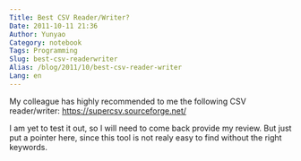 ```yaml
---
Title: Best CSV Reader/Writer?
Date: 2011-10-11 21:36
Author: Yunyao
Category: notebook
Tags: Programming
Slug: best-csv-readerwriter
Alias: /blog/2011/10/best-csv-reader-writer
Lang: en
---
```


My colleague has highly recommended to me the following CSV reader/writer: <https://supercsv.sourceforge.net/>

I am yet to test it out, so I will need to come back provide my review. But just put a pointer here, since this tool is not realy easy to find without the right keywords.
